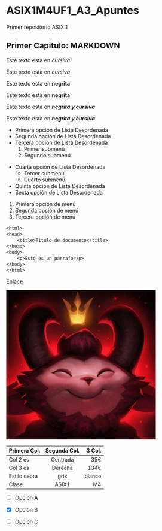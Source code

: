 # ASIX1M4UF1_A3_Apuntes

Primer repositorio ASIX 1

## Primer Capitulo: MARKDOWN

Este texto esta en *cursiva*

Este texto esta en _cursiva_

Este texto esta en **negrita**

Este texto esta en __negrita__

Este texto esta en __*negrita y cursiva*__

Este texto esta en **_negrita y cursiva_**


* Primera opción de Lista Desordenada
* Segunda opción de Lista Desordenada
* Tercera opción de Lista Desordenada
    1. Primer submenú
    2. Segundo submenú
- Cuarta opción de Lista Desordenada
  * Tercer submenú
  * Cuarto submenú
- Quinta opción de Lista Desordenada
- Sexta opción de Lista Desordenada


1. Primera opción de menú
2. Segunda opción de menú
3. Tercera opción de menú

```
<html>
<head>
    <title>Titulo de documento</title>
</head>
<body>
    <p>Esto es un parrafo</p>
</body>
</html>
```

[Enlace](https://github.com/JoelBarrantess "Enlace a mi user de github")

![Imagen](imagen.png "Imagen de teemo")


| Primera Col. | Segunda Col. | 3 Col. |
|---------------|:------------:|---------:|
| Col 2 es | Centrada | 35€ |
| Col 3 es | Derecha | 134€ |
| Estilo cebra | gris | blanco |
| Clase | ASIX1 | M4 |

-[ ] Opción A

-[X] Opción B

-[ ] Opción C

